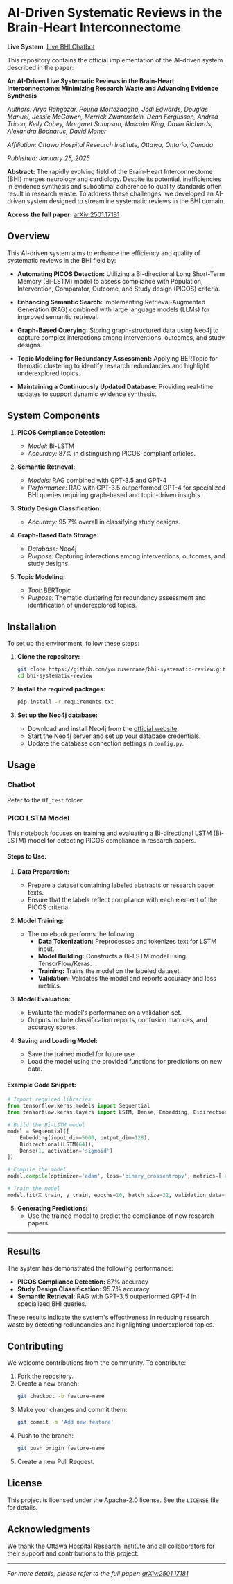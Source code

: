 # AI-Driven Systematic Reviews in the Brain-Heart Interconnectome

**Live System**:
[Live BHI Chatbot](http://ec2-52-60-155-21.ca-central-1.compute.amazonaws.com/)

This repository contains the official implementation of the AI-driven system described in the paper:

**An AI-Driven Live Systematic Reviews in the Brain-Heart Interconnectome: Minimizing Research Waste and Advancing Evidence Synthesis**

*Authors: Arya Rahgozar, Pouria Mortezaagha, Jodi Edwards, Douglas Manuel, Jessie McGowen, Merrick Zwarenstein, Dean Fergusson, Andrea Tricco, Kelly Cobey, Margaret Sampson, Malcolm King, Dawn Richards, Alexandra Bodnaruc, David Moher*

*Affiliation: Ottawa Hospital Research Institute, Ottawa, Ontario, Canada*

*Published: January 25, 2025*

**Abstract:**
The rapidly evolving field of the Brain-Heart Interconnectome (BHI) merges neurology and cardiology. Despite its potential, inefficiencies in evidence synthesis and suboptimal adherence to quality standards often result in research waste. To address these challenges, we developed an AI-driven system designed to streamline systematic reviews in the BHI domain.

**Access the full paper:** [arXiv:2501.17181](https://arxiv.org/abs/2501.17181)

## Overview

This AI-driven system aims to enhance the efficiency and quality of systematic reviews in the BHI field by:

- **Automating PICOS Detection:** Utilizing a Bi-directional Long Short-Term Memory (Bi-LSTM) model to assess compliance with Population, Intervention, Comparator, Outcome, and Study design (PICOS) criteria.

- **Enhancing Semantic Search:** Implementing Retrieval-Augmented Generation (RAG) combined with large language models (LLMs) for improved semantic retrieval.

- **Graph-Based Querying:** Storing graph-structured data using Neo4j to capture complex interactions among interventions, outcomes, and study designs.

- **Topic Modeling for Redundancy Assessment:** Applying BERTopic for thematic clustering to identify research redundancies and highlight underexplored topics.

- **Maintaining a Continuously Updated Database:** Providing real-time updates to support dynamic evidence synthesis.

## System Components

1. **PICOS Compliance Detection:**
   - *Model:* Bi-LSTM
   - *Accuracy:* 87% in distinguishing PICOS-compliant articles.

2. **Semantic Retrieval:**
   - *Models:* RAG combined with GPT-3.5 and GPT-4
   - *Performance:* RAG with GPT-3.5 outperformed GPT-4 for specialized BHI queries requiring graph-based and topic-driven insights.

3. **Study Design Classification:**
   - *Accuracy:* 95.7% overall in classifying study designs.

4. **Graph-Based Data Storage:**
   - *Database:* Neo4j
   - *Purpose:* Capturing interactions among interventions, outcomes, and study designs.

5. **Topic Modeling:**
   - *Tool:* BERTopic
   - *Purpose:* Thematic clustering for redundancy assessment and identification of underexplored topics.

## Installation

To set up the environment, follow these steps:

1. **Clone the repository:**
   ```bash
   git clone https://github.com/yourusername/bhi-systematic-review.git
   cd bhi-systematic-review
   ```

2. **Install the required packages:**
   ```bash
   pip install -r requirements.txt
   ```

3. **Set up the Neo4j database:**
   - Download and install Neo4j from the [official website](https://neo4j.com/download/).
   - Start the Neo4j server and set up your database credentials.
   - Update the database connection settings in `config.py`.

## Usage

### Chatbot

Refer to the `UI_test` folder.

### PICO LSTM Model

This notebook focuses on training and evaluating a Bi-directional LSTM (Bi-LSTM) model for detecting PICOS compliance in research papers.

#### Steps to Use:

1. **Data Preparation:**
   - Prepare a dataset containing labeled abstracts or research paper texts.
   - Ensure that the labels reflect compliance with each element of the PICOS criteria.

2. **Model Training:**
   - The notebook performs the following:
     - **Data Tokenization:** Preprocesses and tokenizes text for LSTM input.
     - **Model Building:** Constructs a Bi-LSTM model using TensorFlow/Keras.
     - **Training:** Trains the model on the labeled dataset.
     - **Validation:** Validates the model and reports accuracy and loss metrics.

3. **Model Evaluation:**
   - Evaluate the model's performance on a validation set.
   - Outputs include classification reports, confusion matrices, and accuracy scores.

4. **Saving and Loading Model:**
   - Save the trained model for future use.
   - Load the model using the provided functions for predictions on new data.

#### Example Code Snippet:
```python
# Import required libraries
from tensorflow.keras.models import Sequential
from tensorflow.keras.layers import LSTM, Dense, Embedding, Bidirectional

# Build the Bi-LSTM model
model = Sequential([
    Embedding(input_dim=5000, output_dim=128),
    Bidirectional(LSTM(64)),
    Dense(1, activation='sigmoid')
])

# Compile the model
model.compile(optimizer='adam', loss='binary_crossentropy', metrics=['accuracy'])

# Train the model
model.fit(X_train, y_train, epochs=10, batch_size=32, validation_data=(X_val, y_val))
```

5. **Generating Predictions:**
   - Use the trained model to predict the compliance of new research papers.

---

## Results

The system has demonstrated the following performance:

- **PICOS Compliance Detection:** 87% accuracy
- **Study Design Classification:** 95.7% accuracy
- **Semantic Retrieval:** RAG with GPT-3.5 outperformed GPT-4 in specialized BHI queries.

These results indicate the system's effectiveness in reducing research waste by detecting redundancies and highlighting underexplored topics.

## Contributing

We welcome contributions from the community. To contribute:

1. Fork the repository.
2. Create a new branch:
   ```bash
   git checkout -b feature-name
   ```
3. Make your changes and commit them:
   ```bash
   git commit -m 'Add new feature'
   ```
4. Push to the branch:
   ```bash
   git push origin feature-name
   ```
5. Create a new Pull Request.

## License

This project is licensed under the Apache-2.0 license. See the `LICENSE` file for details.

## Acknowledgments

We thank the Ottawa Hospital Research Institute and all collaborators for their support and contributions to this project.

---

*For more details, please refer to the full paper: [arXiv:2501.17181](https://arxiv.org/abs/2501.17181)*
